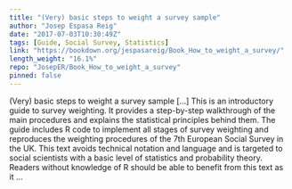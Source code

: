 ```yaml
---
title: "(Very) basic steps to weight a survey sample"
author: "Josep Espasa Reig"
date: "2017-07-03T10:30:49Z"
tags: [Guide, Social Survey, Statistics]
link: "https://bookdown.org/jespasareig/Book_How_to_weight_a_survey/"
length_weight: "16.1%"
repo: "JosepER/Book_How_to_weight_a_survey"
pinned: false
---
```


(Very) basic steps to weight a survey sample [...] This is an introductory guide to survey weighting. It provides a step-by-step walkthrough of the main procedures and explains the statistical principles behind them. The guide includes R code to implement all stages of survey weighting and reproduces the weighting procedures of the 7th European Social Survey in the UK. This text avoids technical notation and language and is targeted to social scientists with a basic level of statistics and probability theory. Readers without knowledge of R should be able to benefit from this text as it ...
